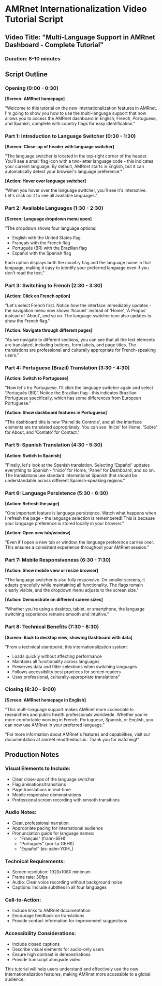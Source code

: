 # AMRnet Internationalization Video Tutorial Script

## Video Title: "Multi-Language Support in AMRnet Dashboard - Complete Tutorial"

### Duration: 8-10 minutes

## Script Outline

### Opening (0:00 - 0:30)
**[Screen: AMRnet homepage]**

"Welcome to this tutorial on the new internationalization features in AMRnet. I'm going to show you how to use the multi-language support that now allows you to access the AMRnet dashboard in English, French, Portuguese, and Spanish, complete with country flags for easy identification."

### Part 1: Introduction to Language Switcher (0:30 - 1:30)
**[Screen: Close-up of header with language switcher]**

"The language switcher is located in the top-right corner of the header. You'll see a small flag icon with a two-letter language code - this indicates your current language. By default, AMRnet starts in English, but it can automatically detect your browser's language preference."

**[Action: Hover over language switcher]**

"When you hover over the language switcher, you'll see it's interactive. Let's click on it to see all available languages."

### Part 2: Available Languages (1:30 - 2:30)
**[Screen: Language dropdown menu open]**

"The dropdown shows four language options:
- English with the United States flag
- Français with the French flag
- Português (BR) with the Brazilian flag
- Español with the Spanish flag

Each option displays both the country flag and the language name in that language, making it easy to identify your preferred language even if you don't read the text."

### Part 3: Switching to French (2:30 - 3:30)
**[Action: Click on French option]**

"Let's select French first. Notice how the interface immediately updates - the navigation menu now shows 'Accueil' instead of 'Home', 'À Propos' instead of 'About', and so on. The language switcher icon also updates to show the French flag."

**[Action: Navigate through different pages]**

"As we navigate to different sections, you can see that all the text elements are translated, including buttons, form labels, and page titles. The translations are professional and culturally appropriate for French-speaking users."

### Part 4: Portuguese (Brazil) Translation (3:30 - 4:30)
**[Action: Switch to Portuguese]**

"Now let's try Portuguese. I'll click the language switcher again and select 'Português (BR)'. Notice the Brazilian flag - this indicates Brazilian Portuguese specifically, which has some differences from European Portuguese."

**[Action: Show dashboard features in Portuguese]**

"The dashboard title is now 'Painel de Controle', and all the interface elements are translated appropriately. You can see 'Início' for Home, 'Sobre' for About, and 'Contato' for Contact."

### Part 5: Spanish Translation (4:30 - 5:30)
**[Action: Switch to Spanish]**

"Finally, let's look at the Spanish translation. Selecting 'Español' updates everything to Spanish - 'Inicio' for Home, 'Panel' for Dashboard, and so on. The translations use standard international Spanish that should be understandable across different Spanish-speaking regions."

### Part 6: Language Persistence (5:30 - 6:30)
**[Action: Refresh the page]**

"One important feature is language persistence. Watch what happens when I refresh the page - the language selection is remembered! This is because your language preference is stored locally in your browser."

**[Action: Open new tab/window]**

"Even if I open a new tab or window, the language preference carries over. This ensures a consistent experience throughout your AMRnet session."

### Part 7: Mobile Responsiveness (6:30 - 7:30)
**[Action: Show mobile view or resize browser]**

"The language switcher is also fully responsive. On smaller screens, it adapts gracefully while maintaining all functionality. The flags remain clearly visible, and the dropdown menu adjusts to the screen size."

**[Action: Demonstrate on different screen sizes]**

"Whether you're using a desktop, tablet, or smartphone, the language switching experience remains smooth and intuitive."

### Part 8: Technical Benefits (7:30 - 8:30)
**[Screen: Back to desktop view, showing Dashboard with data]**

"From a technical standpoint, this internationalization system:
- Loads quickly without affecting performance
- Maintains all functionality across languages
- Preserves data and filter selections when switching languages
- Follows accessibility best practices for screen readers
- Uses professional, culturally-appropriate translations"

### Closing (8:30 - 9:00)
**[Screen: AMRnet homepage in English]**

"This multi-language support makes AMRnet more accessible to researchers and public health professionals worldwide. Whether you're more comfortable working in French, Portuguese, Spanish, or English, you can now use AMRnet in your preferred language."

"For more information about AMRnet's features and capabilities, visit our documentation at amrnet.readthedocs.io. Thank you for watching!"

## Production Notes

### Visual Elements to Include:
- Clear close-ups of the language switcher
- Flag animations/transitions
- Page translations in real-time
- Mobile responsive demonstrations
- Professional screen recording with smooth transitions

### Audio Notes:
- Clear, professional narration
- Appropriate pacing for international audience
- Pronunciation guide for language names:
  - "Français" (frahn-SEH)
  - "Português" (por-tu-GEHS)
  - "Español" (es-pahn-YOHL)

### Technical Requirements:
- Screen resolution: 1920x1080 minimum
- Frame rate: 30fps
- Audio: Clear voice recording without background noise
- Captions: Include subtitles in all four languages

### Call-to-Action:
- Include links to AMRnet documentation
- Encourage feedback on translations
- Provide contact information for improvement suggestions

### Accessibility Considerations:
- Include closed captions
- Describe visual elements for audio-only users
- Ensure high contrast in demonstrations
- Provide transcript alongside video

This tutorial will help users understand and effectively use the new internationalization features, making AMRnet more accessible to a global audience.
